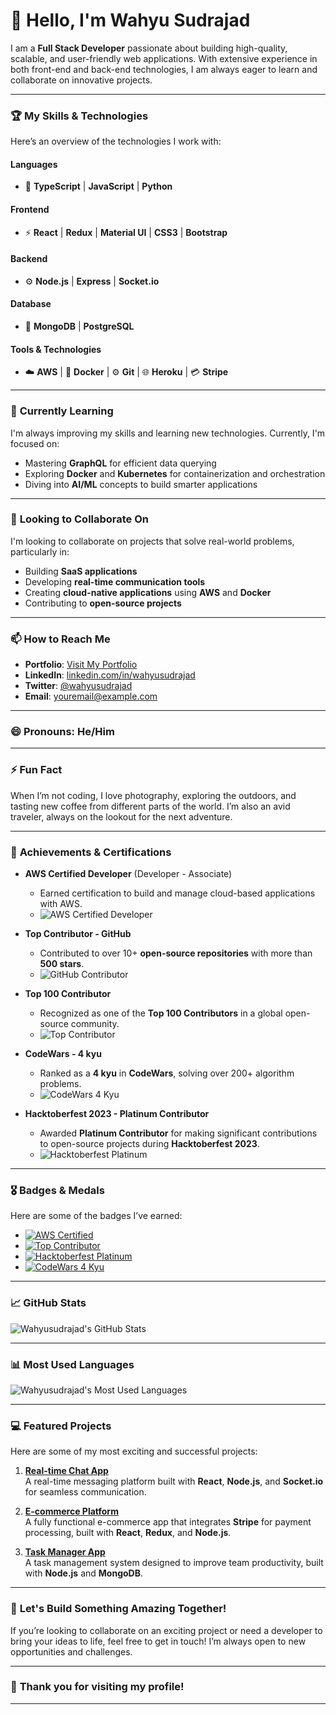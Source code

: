 # 👋 Hello, I'm **Wahyu Sudrajad**

I am a **Full Stack Developer** passionate about building high-quality, scalable, and user-friendly web applications. With extensive experience in both front-end and back-end technologies, I am always eager to learn and collaborate on innovative projects.

---

### 🏆 **My Skills & Technologies**

Here’s an overview of the technologies I work with:

#### **Languages**
- 📝 **TypeScript** | **JavaScript** | **Python**

#### **Frontend**
- ⚡ **React** | **Redux** | **Material UI** | **CSS3** | **Bootstrap**

#### **Backend**
- ⚙️ **Node.js** | **Express** | **Socket.io**

#### **Database**
- 💾 **MongoDB** | **PostgreSQL**

#### **Tools & Technologies**
- ☁️ **AWS** | 🐳 **Docker** | ⚙️ **Git** | 🌐 **Heroku** | 💳 **Stripe**

---

### 🌱 **Currently Learning**

I'm always improving my skills and learning new technologies. Currently, I'm focused on:

- Mastering **GraphQL** for efficient data querying
- Exploring **Docker** and **Kubernetes** for containerization and orchestration
- Diving into **AI/ML** concepts to build smarter applications

---

### 💞️ **Looking to Collaborate On**

I'm looking to collaborate on projects that solve real-world problems, particularly in:

- Building **SaaS applications**
- Developing **real-time communication tools**
- Creating **cloud-native applications** using **AWS** and **Docker**
- Contributing to **open-source projects**

---

### 📫 **How to Reach Me**

- **Portfolio**: [Visit My Portfolio](https://your-portfolio.com)
- **LinkedIn**: [linkedin.com/in/wahyusudrajad](https://linkedin.com/in/wahyusudrajad)
- **Twitter**: [@wahyusudrajad](https://twitter.com/wahyusudrajad)
- **Email**: [youremail@example.com](mailto:youremail@example.com)

---

### 😄 **Pronouns**: He/Him

---

### ⚡ **Fun Fact**

When I’m not coding, I love photography, exploring the outdoors, and tasting new coffee from different parts of the world. I’m also an avid traveler, always on the lookout for the next adventure.

---

### 🏅 **Achievements & Certifications**

- **AWS Certified Developer** (Developer - Associate)
  - Earned certification to build and manage cloud-based applications with AWS.
  - ![AWS Certified Developer](https://img.shields.io/badge/-AWS%20Certified%20Developer-FF9900?style=flat&logo=amazonaws&logoColor=white)

- **Top Contributor - GitHub**  
  - Contributed to over 10+ **open-source repositories** with more than **500 stars**.
  - ![GitHub Contributor](https://img.shields.io/badge/-GitHub%20Contributor-lightgray?style=flat&logo=github&logoColor=black)

- **Top 100 Contributor**  
  - Recognized as one of the **Top 100 Contributors** in a global open-source community.
  - ![Top Contributor](https://img.shields.io/badge/-Top%20100%20Contributor-0A66C2?style=flat&logo=github&logoColor=white)

- **CodeWars - 4 kyu**  
  - Ranked as a **4 kyu** in **CodeWars**, solving over 200+ algorithm problems.
  - ![CodeWars 4 Kyu](https://img.shields.io/badge/CodeWars-4%20kyu-B1361E?style=flat&logo=codewars&logoColor=white)

- **Hacktoberfest 2023 - Platinum Contributor**  
  - Awarded **Platinum Contributor** for making significant contributions to open-source projects during **Hacktoberfest 2023**.
  - ![Hacktoberfest Platinum](https://img.shields.io/badge/Hacktoberfest%202023-Platinum-FF6F61?style=flat&logo=github&logoColor=white)

---

### 🎖 **Badges & Medals**

Here are some of the badges I’ve earned:

- [![AWS Certified](https://img.shields.io/badge/-AWS%20Certified-FF9900?style=flat&logo=amazonaws&logoColor=white)](https://aws.amazon.com/certification/)
- [![Top Contributor](https://img.shields.io/badge/-Top%20100%20Contributor-0A66C2?style=flat&logo=github&logoColor=white)](https://github.com/wahyusudrajad)
- [![Hacktoberfest Platinum](https://img.shields.io/badge/Hacktoberfest%202023-Platinum-FF6F61?style=flat&logo=github&logoColor=white)](https://hacktoberfest.digitalocean.com)
- [![CodeWars 4 Kyu](https://img.shields.io/badge/CodeWars-4%20kyu-B1361E?style=flat&logo=codewars&logoColor=white)](https://www.codewars.com/users/wahyusudrajad)

---

### 📈 **GitHub Stats**

![Wahyusudrajad's GitHub Stats](https://github-readme-stats.vercel.app/api?username=wahyusudrajad&show_icons=true&count_private=true&theme=radical)

---

### 📊 **Most Used Languages**

![Wahyusudrajad's Most Used Languages](https://github-readme-stats.vercel.app/api/top-langs/?username=wahyusudrajad&langs_count=10&theme=radical)

---

### 💻 **Featured Projects**

Here are some of my most exciting and successful projects:

1. **[Real-time Chat App](https://github.com/wahyusudrajad/chat-app)**  
   A real-time messaging platform built with **React**, **Node.js**, and **Socket.io** for seamless communication.

2. **[E-commerce Platform](https://github.com/wahyusudrajad/e-commerce)**  
   A fully functional e-commerce app that integrates **Stripe** for payment processing, built with **React**, **Redux**, and **Node.js**.

3. **[Task Manager App](https://github.com/wahyusudrajad/task-manager)**  
   A task management system designed to improve team productivity, built with **Node.js** and **MongoDB**.

---

### 🚀 **Let's Build Something Amazing Together!**

If you’re looking to collaborate on an exciting project or need a developer to bring your ideas to life, feel free to get in touch! I’m always open to new opportunities and challenges.

---

### 🎉 **Thank you for visiting my profile!**

---

